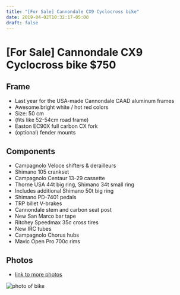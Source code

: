 ```yaml
---
title: "[For Sale] Cannondale CX9 Cyclocross bike"
date: 2019-04-02T10:32:17-05:00
draft: false
---
```


# [For Sale] Cannondale CX9 Cyclocross bike $750

## Frame

- Last year for the USA-made Cannondale CAAD aluminum frames
- Awesome bright white / hot red colors
- Size: 50 cm
- (fits like 52-54cm road frame)
- Easton EC90X full carbon CX fork
- (optional) fender mounts

## Components

- Campagnolo Veloce shifters & derailleurs
- Shimano 105 crankset
- Campagnolo Centaur 13-29 cassette
- Thorne USA 44t big ring, Shimano 34t small ring
- Includes additional Shimano 50t big ring
- Shimano PD-7401 pedals
- TRP billet V-brakes
- Cannondale stem and carbon seat post
- New San Marco bar tape
- Ritchey Speedmax 35c cross tires
- New IRC tubes
- Campagnolo Chorus hubs
- Mavic Open Pro 700c rims

## Photos

- [link to more photos](https://photos.app.goo.gl/2rypqSwrs1xEMd3PA)

![photo of bike](/images/blog/cx9-1.jpg)
